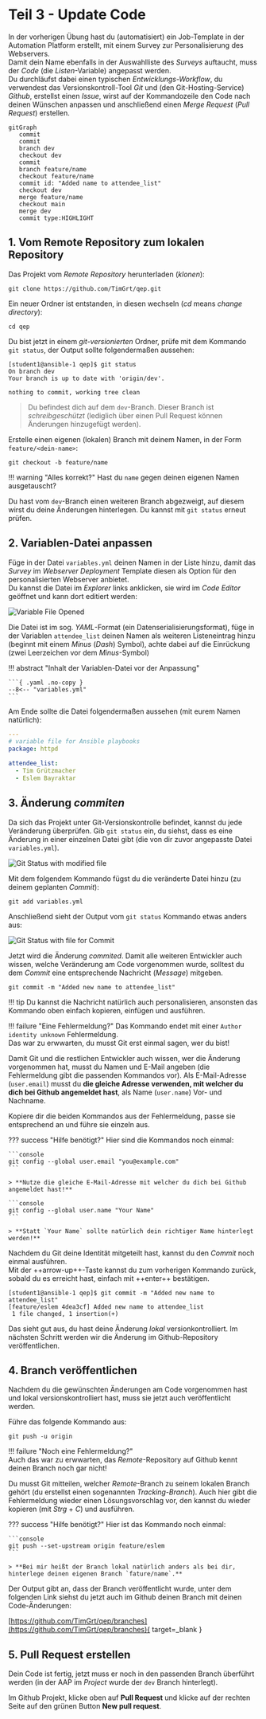# Teil 3 - Update Code

In der vorherigen Übung hast du (automatisiert) ein Job-Template in der Automation Platform erstellt, mit einem Survey zur Personalisierung des Webservers.  
Damit dein Name ebenfalls in der Auswahlliste des *Surveys* auftaucht, muss der *Code* (die *Listen*-Variable) angepasst werden.  
Du durchläufst dabei einen typischen *Entwicklungs-Workflow*, du verwendest das Versionskontroll-Tool *Git* und (den Git-Hosting-Service) *Github*, erstellst einen *Issue*, wirst auf der Kommandozeile den Code nach deinen Wünschen anpassen und anschließend einen *Merge Request* (*Pull Request*) erstellen.

``` { .mermaid }
gitGraph
   commit
   commit
   branch dev
   checkout dev
   commit
   branch feature/name
   checkout feature/name
   commit id: "Added name to attendee_list"
   checkout dev
   merge feature/name
   checkout main
   merge dev
   commit type:HIGHLIGHT
```

## 1. Vom Remote Repository zum lokalen Repository

Das Projekt vom *Remote Repository* herunterladen (*klonen*):

```console
git clone https://github.com/TimGrt/qep.git
```

Ein neuer Ordner ist entstanden, in diesen wechseln (*cd* means *change directory*):

```console
cd qep
```

Du bist jetzt in einem *git-versionierten* Ordner, prüfe mit dem Kommando `git status`, der Output sollte folgendermaßen aussehen:

``` { .console .no-copy }
[student1@ansible-1 qep]$ git status
On branch dev
Your branch is up to date with 'origin/dev'.

nothing to commit, working tree clean
```

> Du befindest dich auf dem `dev`-Branch. Dieser Branch ist *schreibgeschützt* (lediglich über einen Pull Request können Änderungen hinzugefügt werden).

Erstelle einen eigenen (lokalen) Branch mit deinem Namen, in der Form `feature/<dein-name>`:

```console
git checkout -b feature/name
```

!!! warning "Alles korrekt?"
    Hast du `name` gegen deinen eigenen Namen ausgetauscht?

Du hast vom `dev`-Branch einen weiteren Branch abgezweigt, auf diesem wirst du deine Änderungen hinterlegen. Du kannst mit `git status` erneut prüfen.

## 2. Variablen-Datei anpassen

Füge in der Datei `variables.yml` deinen Namen in der Liste hinzu, damit das *Survey* im *Webserver Deployment* Template diesen als Option für den personalisierten Webserver anbietet.  
Du kannst die Datei im *Explorer* links anklicken, sie wird im *Code Editor* geöffnet und kann dort editiert werden:

![Variable File Opened](assets/images/CodeVariableFile.png)

Die Datei ist im sog. *YAML*-Format (ein Datenserialisierungsformat), füge in der Variablen `attendee_list` deinen Namen als weiteren Listeneintrag hinzu (beginnt mit einem *Minus* (*Dash*) Symbol), achte dabei auf die Einrückung (zwei Leerzeichen vor dem *Minus*-Symbol)

!!! abstract "Inhalt der Variablen-Datei vor der Anpassung"

    ```{ .yaml .no-copy }
    --8<-- "variables.yml"
    ```

Am Ende sollte die Datei folgendermaßen aussehen (mit eurem Namen natürlich):

```yaml
---
# variable file for Ansible playbooks
package: httpd

attendee_list:
  - Tim Grützmacher
  - Eslem Bayraktar
```

## 3. Änderung *commiten*

Da sich das Projekt unter Git-Versionskontrolle befindet, kannst du jede Veränderung überprüfen. Gib `git status` ein, du siehst, dass es eine Änderung in einer einzelnen Datei gibt (die von dir zuvor angepasste Datei `variables.yml`).

![Git Status with modified file](assets/images/GitStatusModified.png)

Mit dem folgendem Kommando fügst du die veränderte Datei hinzu (zu deinem geplanten *Commit*):

```console
git add variables.yml
```

Anschließend sieht der Output vom `git status` Kommando etwas anders aus:

![Git Status with file for Commit](assets/images/GitStatusToCommited.png)

Jetzt wird die Änderung *commited*. Damit alle weiteren Entwickler auch wissen, welche Veränderung am Code vorgenommen wurde, solltest du dem *Commit* eine entsprechende Nachricht (*Message*) mitgeben.

```console
git commit -m "Added new name to attendee_list"
```

!!! tip
    Du kannst die Nachricht natürlich auch personalisieren, ansonsten das Kommando oben einfach kopieren, einfügen und ausführen.

!!! failure "Eine Fehlermeldung?"
    Das Kommando endet mit einer `Author identity unknown` Fehlermeldung.  
    Das war zu erwwarten, du musst Git erst einmal sagen, wer du bist!

Damit Git und die restlichen Entwickler auch wissen, wer die Änderung vorgenommen hat, musst du Namen und E-Mail angeben (die Fehlermeldung gibt die passenden Kommandos vor). Als E-Mail-Adresse (`user.email`) musst du **die gleiche Adresse verwenden, mit welcher du dich bei Github angemeldet hast**, als Name (`user.name`) Vor- und Nachname.

Kopiere dir die beiden Kommandos aus der Fehlermeldung, passe sie entsprechend an und führe sie einzeln aus.

??? success "Hilfe benötigt?"
    Hier sind die Kommandos noch einmal:

    ```console
    git config --global user.email "you@example.com"
    ```

    > **Nutze die gleiche E-Mail-Adresse mit welcher du dich bei Github angemeldet hast!**

    ```console
    git config --global user.name "Your Name"
    ```

    > **Statt `Your Name` sollte natürlich dein richtiger Name hinterlegt werden!**

Nachdem du Git deine Identität mitgeteilt hast, kannst du den *Commit* noch einmal ausführen.  
Mit der ++arrow-up++-Taste kannst du zum vorherigen Kommando zurück, sobald du es erreicht hast, einfach mit ++enter++ bestätigen.

```console
[student1@ansible-1 qep]$ git commit -m "Added new name to attendee_list"
[feature/eslem 4dea3cf] Added new name to attendee_list
 1 file changed, 1 insertion(+)
```

Das sieht gut aus, du hast deine Änderung *lokal* versionkontrolliert. Im nächsten Schritt werden wir die Änderung im Github-Repository veröffentlichen.

## 4. Branch veröffentlichen

Nachdem du die gewünschten Änderungen am Code vorgenommen hast und lokal versionskontrolliert hast, muss sie jetzt auch veröffentlicht werden.  

Führe das folgende Kommando aus:

```console
git push -u origin
```

!!! failure "Noch eine Fehlermeldung?"  
    Auch das war zu erwwarten, das *Remote*-Repository auf Github kennt deinen Branch noch gar nicht!

Du musst Git mitteilen, welcher *Remote*-Branch zu seinem lokalen Branch gehört (du erstellst einen sogenannten *Tracking-Branch*). Auch hier gibt die Fehlermeldung wieder einen Lösungsvorschlag vor, den kannst du wieder kopieren (mit *Strg* + *C*) und ausführen.

??? success "Hilfe benötigt?"
    Hier ist das Kommando noch einmal:

    ```console
    git push --set-upstream origin feature/eslem
    ```

    > **Bei mir heißt der Branch lokal natürlich anders als bei dir, hinterlege deinen eigenen Branch `fature/name`.**

Der Output gibt an, dass der Branch veröffentlicht wurde, unter dem folgenden Link siehst du jetzt auch im Github deinen Branch mit deinen Code-Änderungen:

[https://github.com/TimGrt/qep/branches](https://github.com/TimGrt/qep/branches){ target=_blank }

## 5. Pull Request erstellen

Dein Code ist fertig, jetzt muss er noch in den passenden Branch überführt werden (in der AAP im *Project* wurde der `dev` Branch hinterlegt).  

Im Github Projekt, klicke oben auf **Pull Request** und klicke auf der rechten Seite auf den grünen Button **New pull request**.  

